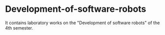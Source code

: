 # Development-of-software-robots
It contains laboratory works on the "Development of software robots" of the 4th semester.
